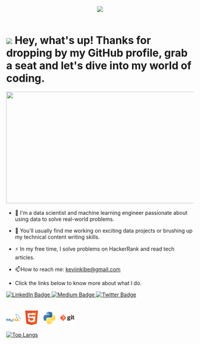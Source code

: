 <div id="header" align="center">
  <img src=https://media2.giphy.com/media/SvckSy7fFviqrq8ClF/giphy.gif?cid=ecf05e47fqgcop4u72cab9ie9q0asotojckkcl0ake9lynnr&rid=giphy.gif&ct=gwidth="80" height= '200'/>
</div>


<img src="https://komarev.com/ghpvc/?KevKibe=your-github-username&style=flat-square&color=blue" alt=""/>

<h1>
  <img src="https://media.giphy.com/media/hvRJCLFzcasrR4ia7z/giphy.gif" width="30px"/>
  Hey, what's up! Thanks for dropping by my GitHub profile, grab a seat and let's dive into my world of coding.
  
</h1>

<div align="center">
  <img src="https://media.giphy.com/media/dWesBcTLavkZuG35MI/giphy.gif" width="600" height="300"/>
</div>

- :telescope: I'm a data scientist and machine learning engineer passionate about using data to solve real-world problems.

- :seedling: You'll usually find me working on exciting data projects or brushing up my technical content writing skills.

- :zap: In my free time, I solve problems on HackerRank and read tech articles.

- :mailbox:How to reach me: keviinkibe@gmail.com

- Click the links below to know more about what I do.


 <div id="badges" align="left">
  <a href="https://www.linkedin.com/in/kevinkibe/">
    <img src="https://img.shields.io/badge/LinkedIn-blue?style=for-the-badge&logo=linkedin&logoColor=white" alt="LinkedIn Badge"/>
  </a>
  <a href="https://medium.com/@keviinkibe">
    <img src="https://img.shields.io/badge/Medium-black?style=for-the-badge&logo=medium&logoColor=white" alt="Medium Badge"/>
  </a>
  <a href="https://twitter.com/KevinKibe15">
    <img src="https://img.shields.io/badge/Twitter-blue?style=for-the-badge&logo=twitter&logoColor=white" alt="Twitter Badge"/>
  </a>
</div> 

<br>  
</br>

<div>
 <img src="https://github.com/devicons/devicon/blob/master/icons/mysql/mysql-original-wordmark.svg" title="MySQL"  alt="MySQL" width="40" height="40"/>&nbsp;
 <img src="https://github.com/devicons/devicon/blob/master/icons/html5/html5-original.svg" title="HTML5" alt="HTML" width="40" height="40"/>&nbsp;
 <img src="https://github.com/devicons/devicon/blob/master/icons/python/python-original.svg" title="Python" alt="Python" width="40" height="40"/>&nbsp;
 <img src="https://github.com/devicons/devicon/blob/master/icons/git/git-original-wordmark.svg" title="Git" **alt="Git" width="40" height="40"/>
</div>

[![Top Langs](https://github-readme-stats.vercel.app/api/top-langs/?username=KevKibe&layout=compact&theme=vision-friendly-dark)](https://github.com/KevKibe/github-readme-stats)


